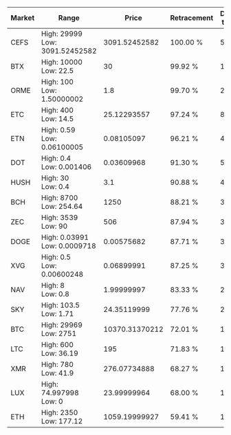 | Market | Range | Price| Retracement | Doubles to 50% |
| --- | --- | --- | --- | --- |
| CEFS | High: 29999<br />Low: 3091.52452582 | 3091.52452582 | 100.00 % | 5.35 |
| BTX | High: 10000<br />Low: 22.5 | 30 | 99.92 % | 167.04 |
| ORME | High: 100<br />Low: 1.50000002 | 1.8 | 99.70 % | 28.19 |
| ETC | High: 400<br />Low: 14.5 | 25.12293557 | 97.24 % | 8.25 |
| ETN | High: 0.59<br />Low: 0.06100005 | 0.08105097 | 96.21 % | 4.02 |
| DOT | High: 0.4<br />Low: 0.001406 | 0.03609968 | 91.30 % | 5.56 |
| HUSH | High: 30<br />Low: 0.4 | 3.1 | 90.88 % | 4.90 |
| BCH | High: 8700<br />Low: 254.64 | 1250 | 88.21 % | 3.58 |
| ZEC | High: 3539<br />Low: 90 | 506 | 87.94 % | 3.59 |
| DOGE | High: 0.03991<br />Low: 0.0009718 | 0.00575682 | 87.71 % | 3.55 |
| XVG | High: 0.5<br />Low: 0.00600248 | 0.06899991 | 87.25 % | 3.67 |
| NAV | High: 8<br />Low: 0.8 | 1.99999997 | 83.33 % | 2.20 |
| SKY | High: 103.5<br />Low: 1.71 | 24.35119999 | 77.76 % | 2.16 |
| BTC | High: 29969<br />Low: 2751 | 10370.31370212 | 72.01 % | 1.58 |
| LTC | High: 600<br />Low: 36.19 | 195 | 71.83 % | 1.63 |
| XMR | High: 780<br />Low: 41.9 | 276.07734888 | 68.27 % | 1.49 |
| LUX | High: 74.997998<br />Low: 0 | 23.99999964 | 68.00 % | 1.56 |
| ETH | High: 2350<br />Low: 177.12 | 1059.19999927 | 59.41 % | 1.19 |
